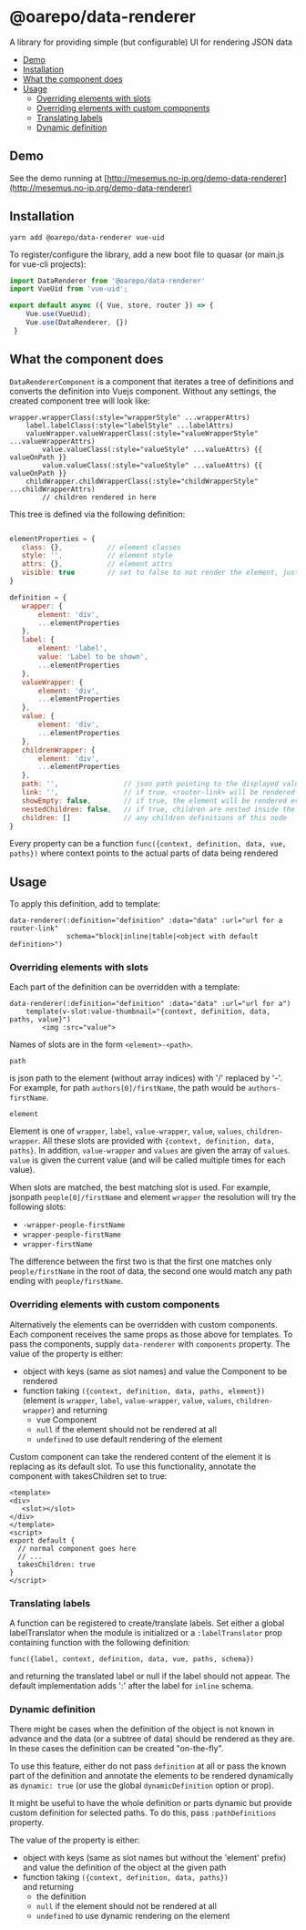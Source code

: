 # @oarepo/data-renderer

A library for providing simple (but configurable) UI for rendering JSON data

<!-- toc -->

- [Demo](#demo)
- [Installation](#installation)
- [What the component does](#what-the-component-does)
- [Usage](#usage)
  * [Overriding elements with slots](#overriding-elements-with-slots)
  * [Overriding elements with custom components](#overriding-elements-with-custom-components)
  * [Translating labels](#translating-labels)
  * [Dynamic definition](#dynamic-definition)

<!-- tocstop -->

## Demo

See the demo running at [http://mesemus.no-ip.org/demo-data-renderer](http://mesemus.no-ip.org/demo-data-renderer)

## Installation
```
yarn add @oarepo/data-renderer vue-uid
```

To register/configure the library, add a new boot file to quasar 
(or main.js for vue-cli projects):

```javascript
import DataRenderer from '@oarepo/data-renderer'
import VueUid from 'vue-uid';

export default async ({ Vue, store, router }) => {
    Vue.use(VueUid);
    Vue.use(DataRenderer, {})
 }
```

## What the component does

``DataRendererComponent`` is a component that iterates a tree of definitions and converts the definition
into Vuejs component. Without any settings, the created component tree will look like:

```pug
wrapper.wrapperClass(:style="wrapperStyle" ...wrapperAttrs)
    label.labelClass(:style="labelStyle" ...labelAttrs)
    valueWrapper.valueWrapperClass(:style="valueWrapperStyle" ...valueWrapperAttrs)
        value.valueClass(:style="valueStyle" ...valueAttrs) {{ valueOnPath }}
        value.valueClass(:style="valueStyle" ...valueAttrs) {{ valueOnPath }}
    childWrapper.childWrapperClass(:style="childWrapperStyle" ...childWrapperAttrs)
        // children rendered in here
```

This tree is defined via the following definition:

```javascript

elementProperties = {
   class: {},           // element classes
   style: '',           // element style
   attrs: {},           // element attrs
   visible: true        // set to false to not render the element, just its content        
}

definition = {
   wrapper: {
       element: 'div',      
       ...elementProperties
   },
   label: {
       element: 'label',
       value: 'Label to be shown',
       ...elementProperties
   },
   valueWrapper: {
       element: 'div',      
       ...elementProperties
   },
   value: {
       element: 'div',      
       ...elementProperties
   },
   childrenWrapper: {
       element: 'div',      
       ...elementProperties
   },
   path: '',                // json path pointing to the displayed value inside record metadata
   link: '',                // if true, <router-link> will be rendered around the value
   showEmpty: false,        // if true, the element will be rendered even if there is no value 
   nestedChildren: false,   // if true, children are nested inside the valueWrapper element
   children: []             // any children definitions of this node
}
```

Every property can be a function ``func({context, definition, data, vue, paths})`` where context
points to the actual parts of data being rendered

## Usage

To apply this definition, add to template:

```pug
data-renderer(:definition="definition" :data="data" :url="url for a router-link" 
              schema="block|inline|table|<object with default definition>")
```

### Overriding elements with slots

Each part of the definition can be overridden with a template:

```pug
data-renderer(:definition="definition" :data="data" :url="url for a")
    template(v-slot:value-thumbnail="{context, definition, data, paths, value}")
        <img :src="value">
```

Names of slots are in the form ``<element>-<path>``. 

``path`` 

is json path to the element (without array indices) with '/' replaced by '-'. For example, for path
``authors[0]/firstName``, the path would be ``authors-firstName``.   

``element`` 

Element is one of ``wrapper``, ``label``, ``value-wrapper``, 
``value``, ``values``, ``children-wrapper``. 
All these slots are provided with ``{context, definition, data, paths}``.
In addition, ``value-wrapper`` and ``values`` are given the array of ``values``.
 ``value`` is given the current value (and will be called multiple times for each value).

When slots are matched, the best matching slot is used. For example, jsonpath ``people[0]/firstName``
and element ``wrapper`` the resolution will try the following slots:
 * ``-wrapper-people-firstName``
 * ``wrapper-people-firstName``
 * ``wrapper-firstName``
 
 The difference between the first two is that the first one matches only ``people/firstName`` in the root
 of data, the second one would match any path ending with ``people/firstName``.

### Overriding elements with custom components

Alternatively the elements can be overridden with custom components. Each component receives the same props
as those above for templates. To pass the components, supply ``data-renderer`` with ``components`` property.
The value of the property is either:

 * object with keys (same as slot names) and value the Component to be rendered
 * function taking ``({context, definition, data, paths, element})`` (element is 
   ``wrapper``, ``label``, ``value-wrapper``, ``value``, ``values``, ``children-wrapper``) 
   and returning 
   - vue Component
   - ``null`` if the element should not be rendered at all
   - ``undefined`` to use default rendering of the element 
   
Custom component can take the rendered content of the element it is replacing as its
default slot. To use this functionality, annotate the component with takesChildren set 
to true:

```vue
<template>
<div>
   <slot></slot>
</div>
</template>
<script>
export default {
  // normal component goes here
  // ...
  takesChildren: true
}
</script>
```

### Translating labels

A function can be registered to create/translate labels. Set either a global labelTranslator when the module is
initialized or a ``:labelTranslator`` prop containing function with the following definition:

``func({label, context, definition, data, vue, paths, schema})``

and returning the translated label or null if the label should not appear. The default implementation adds ':'
after the label for ``inline`` schema. 

### Dynamic definition

There might be cases when the definition of the object is not known in advance and
the data (or a subtree of data) should be rendered as they are. In these cases
the definition can be created "on-the-fly".

To use this feature, either do not pass ``definition`` at all or pass the known
part of the definition and annotate the elements to be rendered dynamically
as ``dynamic: true`` (or use the global ``dynamicDefinition`` option or prop).

It might be useful to have the whole definition or parts dynamic but provide
custom definition for selected paths. To do this, pass ``:pathDefinitions``
property.

The value of the property is either:

 * object with keys (same as slot names but without the 'element' prefix) 
   and value the definition of the object at the given path
 * function taking ``({context, definition, data, paths})``  
   and returning 
   - the definition
   - ``null`` if the element should not be rendered at all
   - ``undefined`` to use dynamic rendering on the element
